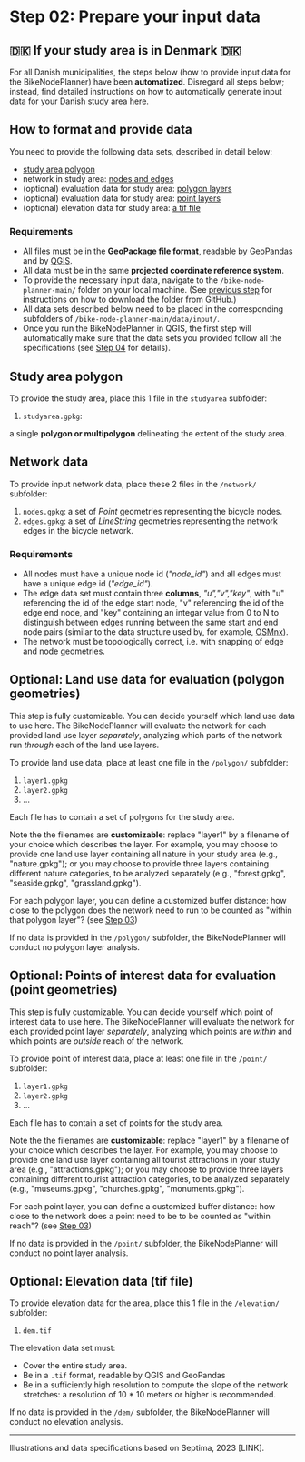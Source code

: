 # Step 02: Prepare your input data 

## 🇩🇰 If your study area is in Denmark 🇩🇰

For all Danish municipalities, the steps below (how to provide input data for the BikeNodePlanner) have been **automatized**. Disregard all steps below; instead, find detailed instructions on how to automatically generate input data for your Danish study area [here](https://github.com/anastassiavybornova/bike-node-planner-data-denmark).

## How to format and provide data

You need to provide the following data sets, described in detail below:
* [study area polygon](/docs/step02_prepare_data.md#study-area-polygon)
* network in study area: [nodes and edges](/docs/step02_prepare_data.md#network-data)
* (optional) evaluation data for study area: [polygon layers](/docs/step02_prepare_data.md#optional-land-use-data-for-evaluation-polygon-geometries)
* (optional) evaluation data for study area: [point layers](/docs/step02_prepare_data.md#optional-points-of-interest-data-for-evaluation-point-geometries)
* (optional) elevation data for study area: [a tif file](/docs/step02_prepare_data.md#optional-elevation-data-tif-file)

### Requirements

* All files must be in the **GeoPackage file format**, readable by [GeoPandas](https://geopandas.org/en/stable/docs/user_guide/io.html) and by [QGIS](https://docs.qgis.org/3.28/en/docs/user_manual/managing_data_source/opening_data.html). 
* All data must be in the same **projected coordinate reference system**.
* To provide the necessary input data, navigate to the `/bike-node-planner-main/` folder on your local machine. (See [previous step](/README.md#step-1-software-installations) for instructions on how to download the folder from GitHub.)
* All data sets described below need to be placed in the corresponding subfolders of `/bike-node-planner-main/data/input/`.
* Once you run the BikeNodePlanner in QGIS, the first step will automatically make sure that the data sets you provided follow all the specifications (see [Step 04](/docs/step04_run_evaluation.md) for details).

## Study area polygon

To provide the study area, place this 1 file in the `studyarea` subfolder:

1. `studyarea.gpkg`:

a single **polygon or multipolygon** delineating the extent of the study area.  

## Network data

To provide input network data, place these 2 files in the `/network/` subfolder:

1. `nodes.gpkg`: a set of *Point* geometries representing the bicycle nodes.
2. `edges.gpkg`: a set of *LineString* geometries representing the network edges in the bicycle network.

### Requirements

* All nodes must have a unique node id (*"node_id"*) and all edges must have a unique edge id (*"edge_id"*).
* The edge data set must contain three **columns**, *"u","v","key"*, with "u" referencing the id of the edge start node, "v" referencing the id of the edge end node, and "key" containing an integar value from 0 to N to distinguish between edges running between the same start and end node pairs (similar to the data structure used by, for example, [OSMnx](https://osmnx.readthedocs.io/en/stable/user-reference.html#osmnx.utils_graph.graph_from_gdfs)).
* The network must be topologically correct, i.e. with snapping of edge and node geometries.

## Optional: Land use data for evaluation (polygon geometries)

This step is fully customizable. You can decide yourself which land use data to use here. The BikeNodePlanner will evaluate the network for each provided land use layer _separately_, analyzing which parts of the network run _through_ each of the land use layers.

To provide land use data, place at least one file in the `/polygon/` subfolder:

1. `layer1.gpkg`
2. `layer2.gpkg`
3. ...

Each file has to contain a set of polygons for the study area.

Note the the filenames are **customizable**: replace "layer1" by a filename of your choice which describes the layer. For example, you may choose to provide one land use layer containing all nature in your study area (e.g., "nature.gpkg"); or you may choose to provide three layers containing different nature categories, to be analyzed separately (e.g., "forest.gpkg", "seaside.gpkg", "grassland.gpkg"). 

For each polygon layer, you can define a customized buffer distance: how close to the polygon does the network need to run to be counted as "within that polygon layer"? (see [Step 03](/docs/step03_customize_settings.md))

If no data is provided in the `/polygon/` subfolder, the BikeNodePlanner will conduct no polygon layer analysis.

## Optional: Points of interest data for evaluation (point geometries)

This step is fully customizable. You can decide yourself which point of interest data to use here. The BikeNodePlanner will evaluate the network for each provided point layer _separately_, analyzing which points are _within_ and which points are _outside_ reach of the network. 

To provide point of interest data, place at least one file in the `/point/` subfolder:

1. `layer1.gpkg`
2. `layer2.gpkg`
3. ...

Each file has to contain a set of points for the study area.

Note the the filenames are **customizable**: replace "layer1" by a filename of your choice which describes the layer. For example, you may choose to provide one land use layer containing all tourist attractions in your study area (e.g., "attractions.gpkg"); or you may choose to provide three layers containing different tourist attraction categories, to be analyzed separately (e.g., "museums.gpkg", "churches.gpkg", "monuments.gpkg"). 

For each point layer, you can define a customized buffer distance: how close to the network does a point need to be to be counted as "within reach"? (see [Step 03](/docs/step03_customize_settings.md))

If no data is provided in the `/point/` subfolder, the BikeNodePlanner will conduct no point layer analysis.

## Optional: Elevation data (tif file)

To provide elevation data for the area, place this 1 file in the `/elevation/` subfolder:

1. `dem.tif`

The elevation data set must:

* Cover the entire study area.
* Be in a `.tif` format, readable by QGIS and GeoPandas
* Be in a sufficiently high resolution to compute the slope of the network stretches: a resolution of 10 * 10 meters or higher is recommended.

If no data is provided in the `/dem/` subfolder, the BikeNodePlanner will conduct no elevation analysis.

***

Illustrations and data specifications based on Septima, 2023 [LINK].
